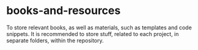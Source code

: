 # books-and-resources
To store relevant books, as well as materials, such as templates and code snippets. It is recommended to store stuff, related to each project, in separate folders, within the repository.
